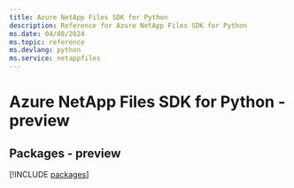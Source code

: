 ```yaml
---
title: Azure NetApp Files SDK for Python
description: Reference for Azure NetApp Files SDK for Python
ms.date: 04/08/2024
ms.topic: reference
ms.devlang: python
ms.service: netappfiles
---
```

# Azure NetApp Files SDK for Python - preview
## Packages - preview
[!INCLUDE [packages](netapp-files-index.md)]